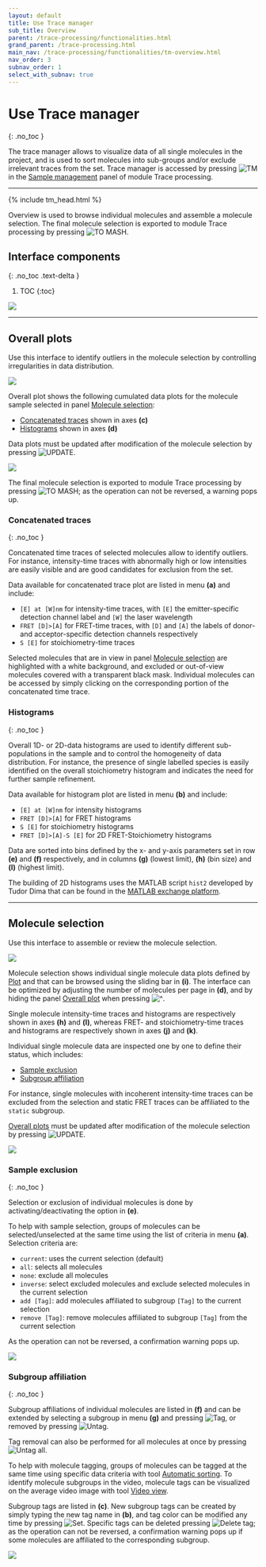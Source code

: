 ```yaml
---
layout: default
title: Use Trace manager
sub_title: Overview
parent: /trace-processing/functionalities.html
grand_parent: /trace-processing.html
main_nav: /trace-processing/functionalities/tm-overview.html
nav_order: 3
subnav_order: 1
select_with_subnav: true
---
```


# Use Trace manager
{: .no_toc }

The trace manager allows to visualize data of all single molecules in the project, and is used to sort molecules into sub-groups and/or exclude irrelevant traces from the set.
Trace manager is accessed by pressing 
![TM](../../assets/images/gui/TP-but-tm.png "TM") in the 
[Sample management](../panels/panel-sample-management.html#trace-manager) panel of module Trace processing.

---

{% include tm_head.html %}

Overview is used to browse individual molecules and assemble a molecule selection.
The final molecule selection is exported to module Trace processing by pressing 
![TO MASH](../../assets/images/gui/TP-but-to-mash.png "TO MASH").

## Interface components
{: .no_toc .text-delta }

1. TOC
{:toc}

<a class="plain" href="../../assets/images/gui/TP-panel-sample-tm-overview.png"><img src="../../assets/images/gui/TP-panel-sample-tm-overview.png"/></a>


---

## Overall plots

Use this interface to identify outliers in the molecule selection by controlling irregularities in data distribution.

<a class="plain" href="../../assets/images/gui/TP-panel-sample-tm-overview-overallplot.png"><img src="../../assets/images/gui/TP-panel-sample-tm-overview-overallplot.png"/></a>

Overall plot shows the following cumulated data plots for the molecule sample selected in panel 
[Molecule selection](#molecule-selection):
- [Concatenated traces](#concatenated-traces) shown in axes **(c)**
- [Histograms](#histograms) shown in axes **(d)**

Data plots must be updated after modification of the molecule selection by pressing 
![UPDATE](../../assets/images/gui/TP-but-update-tm.png "UPDATE").

<a class="plain" href="../../assets/images/gui/TP-panel-sample-tm-loadingbar.png"><img src="../../assets/images/gui/TP-panel-sample-tm-loadingbar.png" style="max-width:389px;"/></a>

The final molecule selection is exported to module Trace processing by pressing 
![TO MASH](../../assets/images/gui/TP-but-to-mash.png "TO MASH"); as the operation can not be reversed, a warning pops up.


### Concatenated traces
{: .no_toc }

Concatenated time traces of selected molecules allow to identify outliers.
For instance, intensity-time traces with abnormally high or low intensities are easily visible and are good candidates for exclusion from the set.

Data available for concatenated trace plot are listed in menu **(a)** and include:
* `[E] at [W]nm` for intensity-time traces, with `[E]` the emitter-specific detection channel label and `[W]` the laser wavelength
* `FRET [D]>[A]` for FRET-time traces, with `[D]` and `[A]` the labels of donor- and acceptor-specific detection channels respectively
* `S [E]` for stoichiometry-time traces

Selected molecules that are in view in panel
[Molecule selection](#molecule-selection) are highlighted with a white background, and excluded or out-of-view molecules covered with a transparent black mask.
Individual molecules can be accessed by simply clicking on the corresponding portion of the concatenated time trace.


### Histograms
{: .no_toc }

Overall 1D- or 2D-data histograms are used to identify different sub-populations in the sample and to control the homogeneity of data distribution.
For instance, the presence of single labelled species is easily identified on the overall stoichiometry histogram and indicates the need for further sample refinement.

Data available for histogram plot are listed in menu **(b)** and include:
* `[E] at [W]nm` for intensity histograms
* `FRET [D]>[A]` for FRET histograms
* `S [E]` for stoichiometry histograms
* `FRET [D]>[A]-S [E]` for 2D FRET-Stoichiometry histograms 

Data are sorted into bins defined by the x- and y-axis parameters set in row **(e)** and **(f)** respectively, and in columns **(g)** (lowest limit), **(h)** (bin size) and **(l)** (highest limit).

The building of 2D histograms uses the MATLAB script `hist2` developed by Tudor Dima that can be found in the 
[MATLAB exchange platform](https://www.mathworks.com/matlabcentral/fileexchange/18386-2d-histogram-exact-and-fast-binning-crop-and-stretch-grid-adjustment?s_tid=prof_contriblnk).


---

## Molecule selection

Use this interface to assemble or review the molecule selection.

<a class="plain" href="../../assets/images/gui/TP-panel-sample-tm-overview-moleculeselection.png"><img src="../../assets/images/gui/TP-panel-sample-tm-overview-moleculeselection.png"/></a>

Molecule selection shows individual single molecule data plots defined by 
[Plot](../panels/panel-plot.html) and that can be browsed using the sliding bar in **(i)**. 
The interface can be optimized by adjusting the number of molecules per page in **(d)**, and by hiding the panel 
[Overall plot](#overall-plot) when pressing 
![\^](../../assets/images/gui/TP-but-triangle.png "^").

Single molecule intensity-time traces and histograms are respectively shown in axes **(h)** and **(l)**, whereas FRET- and stoichiometry-time traces and histograms are respectively shown in axes **(j)** and **(k)**. 

Individual single molecule data are inspected one by one to define their status, which includes:
* [Sample exclusion](#sample-exclusion) 
* [Subgroup affiliation](#subgroup-affiliation)

For instance, single molecules with incoherent intensity-time traces can be excluded from the selection and static FRET traces can be affiliated to the `static` subgroup. 

[Overall plots](#overall-plots) must be updated after modification of the molecule selection by pressing 
![UPDATE](../../assets/images/gui/TP-but-update-tm.png "UPDATE").

<a class="plain" href="../../assets/images/gui/TP-panel-sample-tm-loadingbar.png"><img src="../../assets/images/gui/TP-panel-sample-tm-loadingbar.png" style="max-width:389px;"/></a>


### Sample exclusion
{: .no_toc }

Selection or exclusion of individual molecules is done by activating/deactivating the option in **(e)**.

To help with sample selection, groups of molecules can be selected/unselected at the same time using the list of criteria in menu **(a)**.
Selection criteria are:
- `current`: uses the current selection (default)
- `all`: selects all molecules
- `none`: exclude all molecules
- `inverse`: select excluded molecules and exclude selected molecules in the current selection
- `add [Tag]`: add molecules affiliated to subgroup `[Tag]` to the current selection
- `remove [Tag]`: remove molecules affiliated to subgroup `[Tag]` from the current selection

As the operation can not be reversed, a confirmation warning pops up.

<a class="plain" href="../../assets/images/gui/TP-panel-sample-tm-overview-moleculeselection-warn1.png"><img src="../../assets/images/gui/TP-panel-sample-tm-overview-moleculeselection-warn1.png" style="max-width:409px;"></a>


### Subgroup affiliation
{: .no_toc }

Subgroup affiliations of individual molecules are listed in **(f)** and can be extended by selecting a subgroup in menu **(g)** and pressing 
![Tag](../../assets/images/gui/TP-but-tag.png "tag"), or removed by pressing 
![Untag](../../assets/images/gui/TP-but-untag.png "Untag").

Tag removal can also be performed for all molecules at once by pressing 
![Untag all](../../assets/images/gui/TP-but-untag.png "Untag").

To help with molecule tagging, groups of molecules can be tagged at the same time using specific data criteria with tool 
[Automatic sorting](tm-automatic-sorting.html).
To identify molecule subgroups in the video, molecule tags can be visualized on the average video image with tool 
[Video view](tm-video-view.html).

Subgroup tags are listed in **(c)**.
New subgroup tags can be created by simply typing the new tag name in **(b)**, and 
tag color can be modified any time by pressing 
![Set](../../assets/images/gui/TP-but-set.png "Set").
Specific tags can be deleted pressing 
![Delete tag](../../assets/images/gui/TP-but-delete-tag.png "Delete tag"); as the operation can not be reversed, a confirmation warning pops up if some molecules are affiliated to the corresponding subgroup.

<a class="plain" href="../../assets/images/gui/TP-panel-sample-tm-overview-moleculeselection-warn2.png"><img src="../../assets/images/gui/TP-panel-sample-tm-overview-moleculeselection-warn2.png" style="max-width:489px;"></a>
